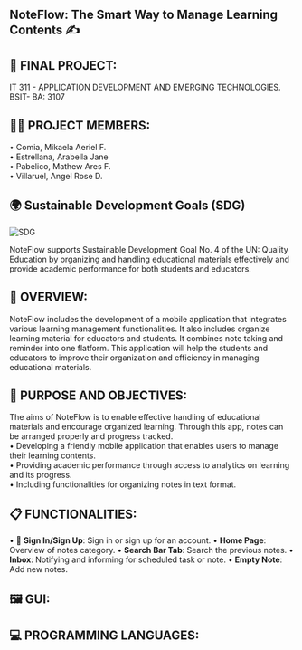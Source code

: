 ## NoteFlow: The Smart Way to Manage Learning Contents ✍️


## 📃 FINAL PROJECT: 
IT 311 - APPLICATION DEVELOPMENT AND EMERGING TECHNOLOGIES.<br>
BSIT- BA: 3107<br>

## 👫👭 PROJECT MEMBERS:

• Comia, Mikaela Aeriel F.<br> 
• Estrellana, Arabella Jane <br> 
• Pabelico, Mathew Ares F. <br> 
• Villaruel, Angel Rose D. <br> 

## 🌍 Sustainable Development Goals (SDG)
![SDG](https://github.com/user-attachments/assets/9c6f87e1-2f56-4047-a9fb-aaa51ffe7792)


NoteFlow supports Sustainable Development Goal No. 4 of the UN: Quality Education by organizing and handling educational materials effectively and provide academic performance for both students and educators.<br>

## 📝 OVERVIEW:
NoteFlow includes the development of a mobile application that integrates various learning management functionalities. It also includes organize learning material for educators and students. It combines note taking and reminder into one flatform. This application will help the students and educators to improve their organization and efficiency in managing educational materials.<br>


## 📌 PURPOSE AND OBJECTIVES:
The aims of NoteFlow is to enable effective handling of educational materials and encourage organized learning. Through this app, notes can be arranged properly and progress tracked.<br>
• Developing a friendly mobile application that enables users to manage their learning contents.<br>
• Providing academic performance through access to analytics on learning and its progress.<br>
• Including functionalities for organizing notes in text format.<br>


## 📋 FUNCTIONALITIES:
• 🔑 **Sign In/Sign Up**: Sign in or sign up for an account.
• **Home Page**: Overview of notes category.
• **Search Bar Tab**: Search the previous notes.
• **Inbox**: Notifying and informing for scheduled task or note.
• **Empty Note**: Add new notes.

## 🖼️ GUI:
## 💻 PROGRAMMING LANGUAGES:
